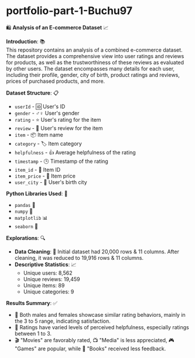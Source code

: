 # portfolio-part-1-Buchu97



🛍️ **Analysis of an E-commerce Dataset** 📈

**Introduction**: 📚  
This repository contains an analysis of a combined e-commerce dataset. The dataset provides a comprehensive view into user ratings and reviews for products, as well as the trustworthiness of these reviews as evaluated by other users. The dataset encompasses many details for each user, including their profile, gender, city of birth, product ratings and reviews, prices of purchased products, and more.

**Dataset Structure**: 📋  
- `userId` - 🆔 User's ID
- `gender` - ♂️♀️ User's gender
- `rating` - ⭐ User's rating for the item
- `review` - 💬 User's review for the item
- `item` - 📦 Item name
- `category` - 🏷️ Item category
- `helpfulness` - 👍 Average helpfulness of the rating
- `timestamp` - 🕒 Timestamp of the rating
- `item_id` - 🎁 Item ID
- `item_price` - 💸 Item price
- `user_city` - 🌆 User's birth city

**Python Libraries Used**: 🐍  
- `pandas` 🐼
- `numpy` 🔢
- `matplotlib` 📊
- `seaborn` 🎨

**Explorations**: 🔍  
- **Data Cleaning**: 🧹 Initial dataset had 20,000 rows & 11 columns. After cleaning, it was reduced to 19,916 rows & 11 columns.
- **Descriptive Statistics**: 📈
  - Unique users: 8,562 
  - Unique reviews: 19,459 
  - Unique items: 89 
  - Unique categories: 9 


**Results Summary**: ✅  
- 🚻 Both males and females showcase similar rating behaviors, mainly in the 3 to 5 range, indicating satisfaction.
- 📝 Ratings have varied levels of perceived helpfulness, especially ratings between 1 to 3.
- 🎬 "Movies" are favorably rated, 📺 "Media" is less appreciated, 🎮 "Games" are popular, while 📖 "Books" received less feedback.
